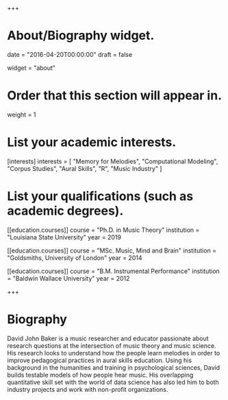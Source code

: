 +++
# About/Biography widget.

date = "2016-04-20T00:00:00"
draft = false

widget = "about"

# Order that this section will appear in.
weight = 1

# List your academic interests.
[interests]
  interests = [
    "Memory for Melodies",
    "Computational Modeling",
    "Corpus Studies",
    "Aural Skills",
    "R",
    "Music Industry"
  ]

# List your qualifications (such as academic degrees).
[[education.courses]]
  course = "Ph.D. in Music Theory"
  institution = "Louisiana State University"
  year = 2019

[[education.courses]]
  course = "MSc. Music, Mind and Brain"
  institution = "Goldsmiths, University of London"
  year = 2014

[[education.courses]]
  course = "B.M. Instrumental Performance"
  institution = "Baldwin Wallace University"
  year = 2012
 
+++

# Biography

David John Baker is a music researcher and educator passionate about research questions at the intersection of music theory and music science. 
His research looks to understand how the people learn melodies in order to improve pedagogical practices in aural skills education. 
Using his background in the humanities and training in psychological sciences, David builds testable models of how people hear music.
His overlapping quantitative skill set with the world of data science has also led him to both industry projects and work with non-profit organizations. 